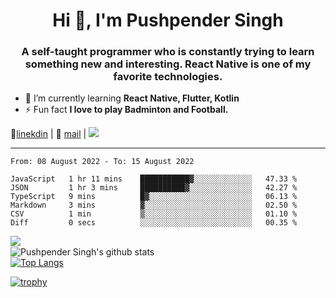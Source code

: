 <h1 align="center">Hi 👋, I'm Pushpender Singh</h1>
<h3 align="center">A self-taught programmer who is constantly trying to learn something new and interesting. React Native is one of my favorite technologies.</h3>

- 🌱 I’m currently learning **React Native, Flutter, Kotlin**
- ⚡ Fun fact **I love to play Badminton and Football.**

👔[linekdin](https://www.linkedin.com/in/pushpender-singh-240061202/) | 📧 [mail](mailto:pushpendersingh@p2devs.com) | ![](https://komarev.com/ghpvc/?username=pushpender-singh-ap&color=blue)


---

<!--START_SECTION:waka-->

```text
From: 08 August 2022 - To: 15 August 2022

JavaScript   1 hr 11 mins    ███████████▓░░░░░░░░░░░░░   47.33 %
JSON         1 hr 3 mins     ██████████▓░░░░░░░░░░░░░░   42.27 %
TypeScript   9 mins          █▓░░░░░░░░░░░░░░░░░░░░░░░   06.13 %
Markdown     3 mins          ▓░░░░░░░░░░░░░░░░░░░░░░░░   02.50 %
CSV          1 min           ▒░░░░░░░░░░░░░░░░░░░░░░░░   01.10 %
Diff         0 secs          ░░░░░░░░░░░░░░░░░░░░░░░░░   00.35 %
```

<!--END_SECTION:waka-->

<img align="left" src="https://github-readme-streak-stats.herokuapp.com/?user=pushpender-singh-ap&theme=dark" /></br>
![Pushpender Singh's github stats](https://github-readme-stats.vercel.app/api?username=pushpender-singh-ap&show_icons=true&theme=radical&count_private=true)</br>
[![Top Langs](https://github-readme-stats.vercel.app/api/top-langs/?username=pushpender-singh-ap&theme=radical)](https://github.com/pushpender-singh-ap/github-readme-stats)

[![trophy](https://github-profile-trophy.vercel.app/?username=pushpender-singh-ap&theme=radical)](https://github.com/pushpender-singh-ap/pushpender-singh-ap)
